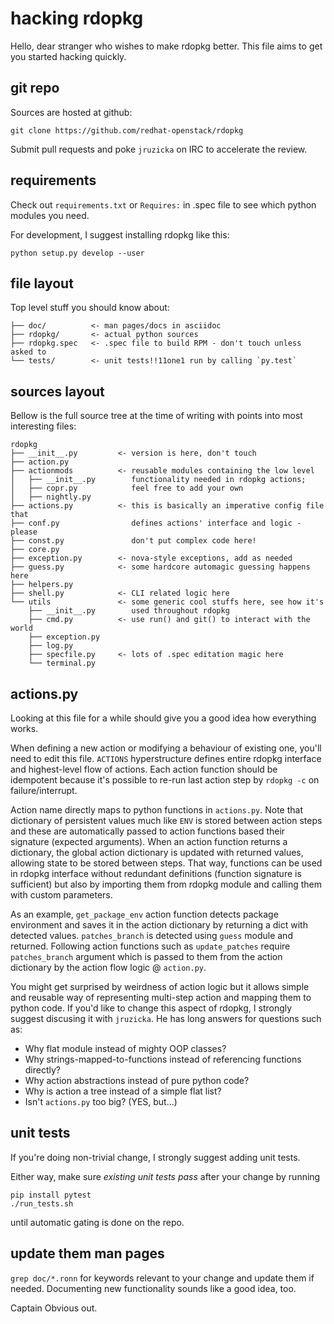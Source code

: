 hacking rdopkg
==============

Hello, dear stranger who wishes to make rdopkg better. This file aims to get
you started hacking quickly.


git repo
--------

Sources are hosted at github:

    git clone https://github.com/redhat-openstack/rdopkg

Submit pull requests and poke `jruzicka` on IRC to accelerate the review.

requirements
------------

Check out `requirements.txt` or `Requires:` in .spec file to see which python
modules you need.

For development, I suggest installing rdopkg like this:
    
    python setup.py develop --user


file layout
-----------

Top level stuff you should know about:

    ├── doc/          <- man pages/docs in asciidoc
    ├── rdopkg/       <- actual python sources
    ├── rdopkg.spec   <- .spec file to build RPM - don't touch unless asked to
    └── tests/        <- unit tests!!11one1 run by calling `py.test`


sources layout
--------------

Bellow is the full source tree at the time of writing with points into most
interesting files: 

    rdopkg
    ├── __init__.py         <- version is here, don't touch
    ├── action.py
    ├── actionmods          <- reusable modules containing the low level
    │   ├── __init__.py        functionality needed in rdopkg actions;
    │   ├── copr.py            feel free to add your own
    │   ├── nightly.py
    ├── actions.py          <- this is basically an imperative config file that
    ├── conf.py                defines actions' interface and logic - please
    ├── const.py               don't put complex code here!
    ├── core.py
    ├── exception.py        <- nova-style exceptions, add as needed
    ├── guess.py            <- some hardcore automagic guessing happens here
    ├── helpers.py
    ├── shell.py            <- CLI related logic here
    └── utils               <- some generic cool stuffs here, see how it's
        ├── __init__.py        used throughout rdopkg
        ├── cmd.py          <- use run() and git() to interact with the world
        ├── exception.py
        ├── log.py 
        ├── specfile.py     <- lots of .spec editation magic here
        └── terminal.py


actions.py
----------

Looking at this file for a while should give you a good idea how everything
works.

When defining a new action or modifying a behaviour of existing one, you'll
need to edit this file. `ACTIONS` hyperstructure defines entire rdopkg
interface and highest-level flow of actions. Each action function should be
idempotent because it's possible to re-run last action step by `rdopkg -c` on
failure/interrupt.

Action name directly maps to python functions in `actions.py`. Note that
dictionary of persistent values much like `ENV` is stored between action steps
and these are automatically passed to action functions based their signature
(expected arguments). When an action function returns a dictionary, the
global action dictionary is updated with returned values, allowing state to be
stored between steps. That way, functions can be used in rdopkg interface
without redundant definitions (function signature is sufficient) but also by
importing them from rdopkg module and calling them with custom parameters.

As an example, `get_package_env` action function detects package environment
and saves it in the action dictionary by returning a dict with detected
values. `patches_branch` is detected using `guess` module and returned.
Following action functions such as `update_patches` require `patches_branch`
argument which is passed to them from the action dictionary by the action flow
logic @ `action.py`.

You might get surprised by weirdness of action logic but it allows simple and
reusable way of representing multi-step action and mapping them to python
code. If you'd like to change this aspect of rdopkg, I strongly suggest
discusing it with `jruzicka`. He has long answers for questions such as:

* Why flat module instead of mighty OOP classes?
* Why strings-mapped-to-functions instead of referencing functions directly?
* Why action abstractions instead of pure python code?
* Why is action a tree instead of a simple flat list?
* Isn't `actions.py` too big? (YES, but...)


unit tests
----------

If you're doing non-trivial change, I strongly suggest adding unit tests.

Either way, make sure *existing unit tests pass* after your change by running

    pip install pytest
    ./run_tests.sh

until automatic gating is done on the repo.


update them man pages
---------------------

`grep doc/*.ronn` for keywords relevant to your change and update them if
needed. Documenting new functionality sounds like a good idea, too.

Captain Obvious out.
